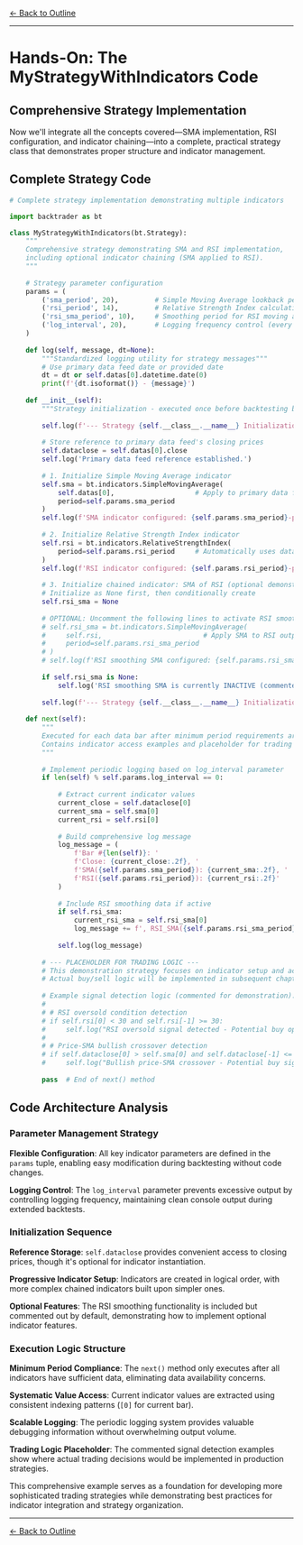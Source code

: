 [← Back to Outline](../outline.md)

---

# Hands-On: The MyStrategyWithIndicators Code

## Comprehensive Strategy Implementation

Now we'll integrate all the concepts covered—SMA implementation, RSI configuration, and indicator chaining—into a complete, practical strategy class that demonstrates proper structure and indicator management.

## Complete Strategy Code

```python
# Complete strategy implementation demonstrating multiple indicators

import backtrader as bt

class MyStrategyWithIndicators(bt.Strategy):
    """
    Comprehensive strategy demonstrating SMA and RSI implementation,
    including optional indicator chaining (SMA applied to RSI).
    """
    
    # Strategy parameter configuration
    params = (
        ('sma_period', 20),         # Simple Moving Average lookback period
        ('rsi_period', 14),         # Relative Strength Index calculation period  
        ('rsi_sma_period', 10),     # Smoothing period for RSI moving average
        ('log_interval', 20),       # Logging frequency control (every N bars)
    )
    
    def log(self, message, dt=None):
        """Standardized logging utility for strategy messages"""
        # Use primary data feed date or provided date
        dt = dt or self.datas[0].datetime.date(0)
        print(f'{dt.isoformat()} - {message}')
    
    def __init__(self):
        """Strategy initialization - executed once before backtesting begins"""
        
        self.log(f'--- Strategy {self.__class__.__name__} Initialization Starting ---')
        
        # Store reference to primary data feed's closing prices
        self.dataclose = self.datas[0].close
        self.log('Primary data feed reference established.')
        
        # 1. Initialize Simple Moving Average indicator
        self.sma = bt.indicators.SimpleMovingAverage(
            self.datas[0],                    # Apply to primary data feed
            period=self.params.sma_period
        )
        self.log(f'SMA indicator configured: {self.params.sma_period}-period lookback')
        
        # 2. Initialize Relative Strength Index indicator  
        self.rsi = bt.indicators.RelativeStrengthIndex(
            period=self.params.rsi_period     # Automatically uses datas[0].close
        )
        self.log(f'RSI indicator configured: {self.params.rsi_period}-period calculation')
        
        # 3. Initialize chained indicator: SMA of RSI (optional demonstration)
        # Initialize as None first, then conditionally create
        self.rsi_sma = None
        
        # OPTIONAL: Uncomment the following lines to activate RSI smoothing
        # self.rsi_sma = bt.indicators.SimpleMovingAverage(
        #     self.rsi,                         # Apply SMA to RSI output line
        #     period=self.params.rsi_sma_period
        # )
        # self.log(f'RSI smoothing SMA configured: {self.params.rsi_sma_period}-period')
        
        if self.rsi_sma is None:
            self.log('RSI smoothing SMA is currently INACTIVE (commented out).')
        
        self.log(f'--- Strategy {self.__class__.__name__} Initialization Complete ---')
    
    def next(self):
        """
        Executed for each data bar after minimum period requirements are satisfied.
        Contains indicator access examples and placeholder for trading logic.
        """
        
        # Implement periodic logging based on log_interval parameter
        if len(self) % self.params.log_interval == 0:
            
            # Extract current indicator values
            current_close = self.dataclose[0]
            current_sma = self.sma[0]
            current_rsi = self.rsi[0]
            
            # Build comprehensive log message
            log_message = (
                f'Bar #{len(self)}: '
                f'Close: {current_close:.2f}, '
                f'SMA({self.params.sma_period}): {current_sma:.2f}, '
                f'RSI({self.params.rsi_period}): {current_rsi:.2f}'
            )
            
            # Include RSI smoothing data if active
            if self.rsi_sma:
                current_rsi_sma = self.rsi_sma[0]
                log_message += f', RSI_SMA({self.params.rsi_sma_period}): {current_rsi_sma:.2f}'
            
            self.log(log_message)
        
        # --- PLACEHOLDER FOR TRADING LOGIC ---
        # This demonstration strategy focuses on indicator setup and access.
        # Actual buy/sell logic will be implemented in subsequent chapters.
        
        # Example signal detection logic (commented for demonstration):
        # 
        # # RSI oversold condition detection
        # if self.rsi[0] < 30 and self.rsi[-1] >= 30:
        #     self.log("RSI oversold signal detected - Potential buy opportunity")
        # 
        # # Price-SMA bullish crossover detection  
        # if self.dataclose[0] > self.sma[0] and self.dataclose[-1] <= self.sma[-1]:
        #     self.log("Bullish price-SMA crossover - Potential buy signal")
        
        pass  # End of next() method
```

## Code Architecture Analysis

### Parameter Management Strategy

**Flexible Configuration**: All key indicator parameters are defined in the `params` tuple, enabling easy modification during backtesting without code changes.

**Logging Control**: The `log_interval` parameter prevents excessive output by controlling logging frequency, maintaining clean console output during extended backtests.

### Initialization Sequence

**Reference Storage**: `self.dataclose` provides convenient access to closing prices, though it's optional for indicator instantiation.

**Progressive Indicator Setup**: Indicators are created in logical order, with more complex chained indicators built upon simpler ones.

**Optional Features**: The RSI smoothing functionality is included but commented out by default, demonstrating how to implement optional indicator features.

### Execution Logic Structure  

**Minimum Period Compliance**: The `next()` method only executes after all indicators have sufficient data, eliminating data availability concerns.

**Systematic Value Access**: Current indicator values are extracted using consistent indexing patterns (`[0]` for current bar).

**Scalable Logging**: The periodic logging system provides valuable debugging information without overwhelming output volume.

**Trading Logic Placeholder**: The commented signal detection examples show where actual trading decisions would be implemented in production strategies.

This comprehensive example serves as a foundation for developing more sophisticated trading strategies while demonstrating best practices for indicator integration and strategy organization.


---

[← Back to Outline](../outline.md)